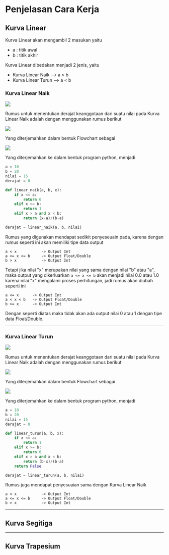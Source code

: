 # Penjelasan Cara Kerja

## Kurva Linear

Kurva Linear akan mengambil 2 masukan yaitu
  
- a : titik awal
- b : titik akhir

Kurva Linear dibedakan menjadi 2 jenis, yaitu

- Kurva Linear Naik --> a > b
- Kurva Linear Turun --> a < b

### Kurva Linear Naik

![](../attachments/2021-10-30-20-26-22.png)

Rumus untuk menentukan derajat keanggotaan dari suatu nilai pada Kurva Linear Naik adalah dengan menggunakan rumus berikut

![](../attachments/2021-10-30-20-28-10.png)

Yang diterjemahkan dalam bentuk Flowchart sebagai

![](../attachments/Fungsi-Keanggotaan-Linear-Naik.jpg)

Yang diterjemahkan ke dalam bentuk program python, menjadi

```python
a = 10
b = 20
nilai = 15
derajat = 0

def linear_naik(a, b, x):
    if x <= a:
        return 0
    elif x >= b:
        return 1
    elif x > a and x < b:
        return (x-a)/(b-a)

derajat = linear_naik(a, b, nilai)

```

Rumus yang digunakan mendapat sedikit penyeseuain pada, karena dengan rumus seperti ini akan memiliki tipe data output

```
a < x           -> Output Int
a <= x <= b     -> Output Float/Double
b > x           -> Output Int
```

Tetapi jika nilai "x" merupakan nilai yang sama dengan nilai "b" atau "a", maka output yang dikerluarkan ``` a <= x <= b ``` akan menjadi nilai 0.0 atau 1.0 karena nilai "x" mengalami proses perhitungan, jadi rumus akan diubah seperti ini

```
a <= x      -> Output Int
a < x < b   -> Output Float/Double
b >= x      -> Output Int
```

Dengan seperti diatas maka tidak akan ada output nilai 0 atau 1 dengan tipe data Float/Double.
* * *

### Kurva Linear Turun

![](../attachments/2021-10-30-21-53-45.png)

Rumus untuk menentukan derajat keanggotaan dari suatu nilai pada Kurva Linear Naik adalah dengan menggunakan rumus berikut

![](../attachments/2021-10-30-21-54-19.png)

Yang diterjemahkan dalam bentuk Flowchart sebagai

![](../attachments/Fungsi-Keanggotaan-Linear-Turun.jpg)

Yang diterjemahkan ke dalam bentuk program python, menjadi

```python
a = 10
b = 20
nilai = 15
derajat = 0

def linear_turun(a, b, x):
    if x <= a:
        return 1
    elif x >= b:
        return 0
    elif x > a and x < b:
        return (b-x)/(b-a)
    return False

derajat = linear_turun(a, b, nilai)

```

Rumus juga mendapat penyesuaian sama dengan Kurva Linear Naik

```
a < x           -> Output Int
a <= x <= b     -> Output Float/Double
b > x           -> Output Int
```

* * *

## Kurva Segitiga



* * *
## Kurva Trapesium



